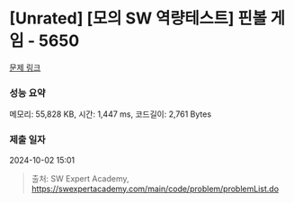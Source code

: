 # [Unrated] [모의 SW 역량테스트] 핀볼 게임 - 5650 

[문제 링크](https://swexpertacademy.com/main/code/problem/problemDetail.do?contestProbId=AWXRF8s6ezEDFAUo) 

### 성능 요약

메모리: 55,828 KB, 시간: 1,447 ms, 코드길이: 2,761 Bytes

### 제출 일자

2024-10-02 15:01



> 출처: SW Expert Academy, https://swexpertacademy.com/main/code/problem/problemList.do